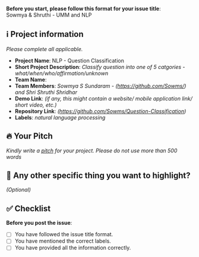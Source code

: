 **Before you start, please follow this format for your issue title**:  
Sowmya & Shruthi - UMM and NLP 

## ℹ️ Project information
_Please complete all applicable._

- **Project Name**: NLP - Question Classification
- **Short Project Description**: _Classify question into one of 5 catgories - what/when/who/affirmation/unknown_
- **Team Name**:
- **Team Members**: _Sowmya S Sundaram - (https://github.com/Sowms/) and Shri Shruthi Shridhar_
- **Demo Link**: _(if any, this might contain a website/ mobile application link/ short video, etc.)_
- **Repository Link**: _(https://github.com/Sowms/Question-Classification)_
- **Labels**: _natural language processing_

## 🔥 Your Pitch
_Kindly write a [pitch](https://medium.com/next-media-accelerator/pitch-your-hackathon-product-in-3-minutes-and-conquer-the-jury-9f86bfbdba6f) for your project. Please do not use more than 500 words_


## 🔦 Any other specific thing you want to highlight?
_(Optional)_

## ✅ Checklist

**Before you post the issue**:
- [ ] You have followed the issue title format.
- [ ] You have mentioned the correct labels.
- [ ] You have provided all the information correctly.
